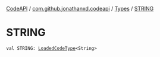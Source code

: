 [CodeAPI](../../index.md) / [com.github.jonathanxd.codeapi](../index.md) / [Types](index.md) / [STRING](.)

# STRING

`val STRING: `[`LoadedCodeType`](../../com.github.jonathanxd.codeapi.type/-loaded-code-type/index.md)`<String>`